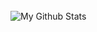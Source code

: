 <!--
**officialnico/officialnico** is a ✨ _special_ ✨ repository because its `README.md` (this file) appears on your GitHub profile.
-->


<br />

  <img align="left" alt="My Github Stats" src="https://github-readme-stats.codestackr.vercel.app/api?username=officialnico&show_icons=true&hide_border=true" />
  
<br />
